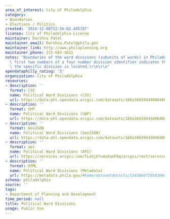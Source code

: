 ```yaml
---
area_of_interest: City of Philadelphia
category:
- Boundaries
- Elections / Politics
created: '2014-12-08T22:56:02.445787'
license: City of Philadelphia License
maintainer: Darshna Patel
maintainer_email: Darshna.Patel@phila.gov
maintainer_link: http://www.philaplanning.org
maintainer_phone: 215-683-4611
notes: "Boundaries of the ward divisions (subunits of wards) in Philadelphia. The\
  \ first two numbers of a four number division identifier indicates the ward in which\
  \ the specific division is located.\r\n\r\n"
opendataphilly_rating: '5'
organization: City of Philadelphia
resources:
- description: ''
  format: CSV
  name: Political Ward Divisions (CSV)
  url: https://data-phl.opendata.arcgis.com/datasets/160a3665943d4864806d7b1399029a04_0.csv
- description: ''
  format: SHP
  name: Political Ward Divisions (SHP)
  url: https://data-phl.opendata.arcgis.com/datasets/160a3665943d4864806d7b1399029a04_0.zip
- description: ''
  format: GeoJSON
  name: Political Ward Divisions (GeoJSON)
  url: https://data-phl.opendata.arcgis.com/datasets/160a3665943d4864806d7b1399029a04_0.geojson
- description: ''
  format: api
  name: Political Ward Divisions (API)
  url: https://services.arcgis.com/fLeGjb7u4uXqeF9q/arcgis/rest/services/Political_Divisions/FeatureServer/0/query?outFields=*&where=1%3D1
- description: ''
  format: HTML
  name: Political Ward Divisions (Metadata)
  url: https://metadata.phila.gov/#home/datasetdetails/5543866f20583086178c4f25/representationdetails/55438ab79b989a05172d0d5c/
schema: philadelphia
source: ''
tags:
- Department of Planning and Development
time_period: null
title: Political Ward Divisions
usage: Public Use
---
```

